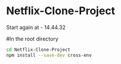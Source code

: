 # Netflix-Clone-Project

Start again at - 14.44.32


#In the root directory
``` bash
cd Netflix-Clone-Project
npm install --save-dev cross-env
```
